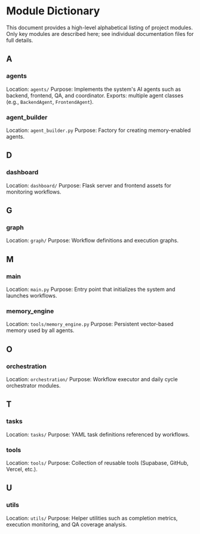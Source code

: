 # Module Dictionary

This document provides a high-level alphabetical listing of project modules. Only key modules are described here; see individual documentation files for full details.

## A

### agents
Location: `agents/`
Purpose: Implements the system's AI agents such as backend, frontend, QA, and coordinator.
Exports: multiple agent classes (e.g., `BackendAgent`, `FrontendAgent`).

### agent_builder
Location: `agent_builder.py`
Purpose: Factory for creating memory-enabled agents.

## D

### dashboard
Location: `dashboard/`
Purpose: Flask server and frontend assets for monitoring workflows.

## G

### graph
Location: `graph/`
Purpose: Workflow definitions and execution graphs.

## M

### main
Location: `main.py`
Purpose: Entry point that initializes the system and launches workflows.

### memory_engine
Location: `tools/memory_engine.py`
Purpose: Persistent vector-based memory used by all agents.

## O

### orchestration
Location: `orchestration/`
Purpose: Workflow executor and daily cycle orchestrator modules.

## T

### tasks
Location: `tasks/`
Purpose: YAML task definitions referenced by workflows.

### tools
Location: `tools/`
Purpose: Collection of reusable tools (Supabase, GitHub, Vercel, etc.).

## U

### utils
Location: `utils/`
Purpose: Helper utilities such as completion metrics, execution monitoring, and QA coverage analysis.

